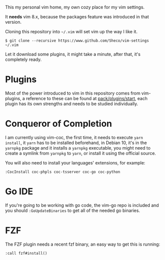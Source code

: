 This my personal vim home, my own cozy place for my vim settings.

It **needs** vim 8.x, because the packages feature was introduced in that version.

Cloning this repository into `~/.vim` will set vim up the way I like it.

```
$ git clone --recursive https://www.github.com/Sheco/vim-settings ~/.vim
```

Let it download some plugins, it might take a minute, after that, it's completely ready.

# Plugins

Most of the power introduced to vim in this repository comes from vim-plugins, a reference to these can be found at [pack/plugins/start](pack/plugins/start), each plugin has its own strengths and needs to be studied individually.


# Conqueror of Completion

I am currently using vim-coc, the first time, it needs to execute `yarn install`, it `yarn` has to be installed beforehand, in Debian 10, it's in the `yarnpkg` package and it installs a `yarnpkg` executable, you might need to create a symlink from `yarnpkg` to `yarn`, or install it using the official source.

You will also need to install your languages' extensions, for example:

```
:CocInstall coc-phpls coc-tsserver coc-go coc-python
```

# Go IDE

If you're going to be working with go code, the vim-go repo is included and you should `:GoUpdateBinaries` to get all of the needed go binaries.

# FZF

The FZF plugin needs a recent fzf binary, an easy way to get this is running:

```
:call fzf#install()
```
